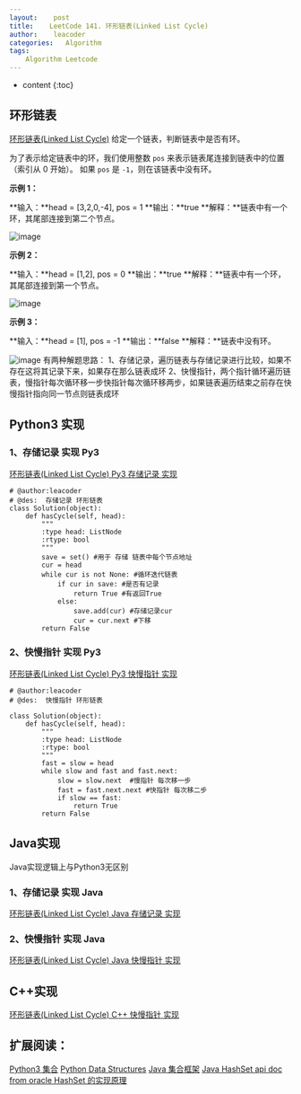 ```yaml
---
layout:    post
title:    LeetCode 141. 环形链表(Linked List Cycle)
author:    leacoder
categories:   Algorithm 
tags:
    Algorithm Leetcode
---
```


* content
{:toc}



## 环形链表
[环形链表(Linked List Cycle)](https://leetcode-cn.com/problems/linked-list-cycle/)
给定一个链表，判断链表中是否有环。

为了表示给定链表中的环，我们使用整数 `pos` 来表示链表尾连接到链表中的位置（索引从 0 开始）。 如果 `pos` 是 `-1`，则在该链表中没有环。

**示例 1：**

**输入：**head = [3,2,0,-4], pos = 1
**输出：**true
**解释：**链表中有一个环，其尾部连接到第二个节点。
</pre>

![image](http://upload-images.jianshu.io/upload_images/16846478-7f225b016cbb23fa.png?imageMogr2/auto-orient/strip%7CimageView2/2/w/1240)

**示例 2：**

**输入：**head = [1,2], pos = 0
**输出：**true
**解释：**链表中有一个环，其尾部连接到第一个节点。


![image](http://upload-images.jianshu.io/upload_images/16846478-5d22898dcf1b6191.png?imageMogr2/auto-orient/strip%7CimageView2/2/w/1240)

**示例 3：**

**输入：**head = [1], pos = -1
**输出：**false
**解释：**链表中没有环。

![image](http://upload-images.jianshu.io/upload_images/16846478-b9a206640305b298.png?imageMogr2/auto-orient/strip%7CimageView2/2/w/1240)
有两种解题思路：
1、存储记录，遍历链表与存储记录进行比较，如果不存在这将其记录下来，如果存在那么链表成环
2、快慢指针，两个指针循环遍历链表，慢指针每次循环移一步快指针每次循环移两步，如果链表遍历结束之前存在快慢指针指向同一节点则链表成环
## Python3 实现
### 1、存储记录 实现 Py3
[环形链表(Linked List Cycle) Py3 存储记录 实现](https://github.com/CK-Li/LeetCode/blob/master/141.%20Linked%20List%20Cycle/LinkedListCycle.py)
```
# @author:leacoder
# @des:  存储记录 环形链表
class Solution(object):
    def hasCycle(self, head):
        """
        :type head: ListNode
        :rtype: bool
        """
        save = set() #用于 存储 链表中每个节点地址
        cur = head
        while cur is not None: #循环迭代链表
            if cur in save: #是否有记录
                return True #有返回True
            else:
                save.add(cur) #存储记录cur
                cur = cur.next #下移
        return False
```
### 2、快慢指针 实现 Py3
[环形链表(Linked List Cycle) Py3 快慢指针 实现](https://github.com/CK-Li/LeetCode/blob/master/141.%20Linked%20List%20Cycle/LinkedListCycle_2.py)
```
# @author:leacoder
# @des:  快慢指针 环形链表

class Solution(object):
    def hasCycle(self, head):
        """
        :type head: ListNode
        :rtype: bool
        """
        fast = slow = head
        while slow and fast and fast.next:
            slow = slow.next  #慢指针 每次移一步
            fast = fast.next.next #快指针 每次移二步
            if slow == fast: 
                return True
        return False
```
## Java实现
Java实现逻辑上与Python3无区别
### 1、存储记录 实现 Java
[环形链表(Linked List Cycle) Java 存储记录 实现](https://github.com/CK-Li/LeetCode/blob/master/141.%20Linked%20List%20Cycle/LinkedListCycle.java)
### 2、快慢指针 实现 Java
[环形链表(Linked List Cycle) Java 快慢指针 实现](https://github.com/CK-Li/LeetCode/blob/master/141.%20Linked%20List%20Cycle/LinkedListCycle_2.py)

## C++实现
[环形链表(Linked List Cycle) C++ 快慢指针 实现](https://github.com/CK-Li/LeetCode/blob/master/141.%20Linked%20List%20Cycle/LinkedListCycle.cpp)

## 扩展阅读：
[Python3 集合](http://www.runoob.com/python3/python3-set.html)
[Python Data Structures](https://docs.python.org/3/tutorial/datastructures.html)
[Java 集合框架](http://www.runoob.com/java/java-collections.html)
[Java HashSet api doc from oracle ](https://docs.oracle.com/javase/7/docs/api/java/util/HashSet.html)
[HashSet 的实现原理](http://wiki.jikexueyuan.com/project/java-collection/hashset.html)
